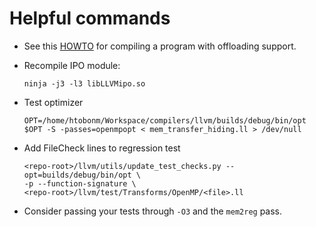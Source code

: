 # Helpful commands

* See this [HOWTO](../howto_build.md) for compiling a program with offloading support.
* Recompile IPO module:

      ninja -j3 -l3 libLLVMipo.so

* Test optimizer

      OPT=/home/htobonm/Workspace/compilers/llvm/builds/debug/bin/opt
      $OPT -S -passes=openmpopt < mem_transfer_hiding.ll > /dev/null
      
* Add FileCheck lines to regression test

      <repo-root>/llvm/utils/update_test_checks.py --opt=builds/debug/bin/opt \
      -p --function-signature \
      <repo-root>/llvm/test/Transforms/OpenMP/<file>.ll
      
* Consider passing your tests through `-O3` and the `mem2reg` pass.


